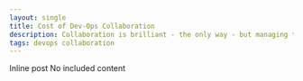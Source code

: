 ```yaml
---
layout: single
title: Cost of Dev-Ops Collaboration
description: Collaboration is brilliant - the only way - but managing the volatility, uncertainty, confusion and ambiguity associated with it is expensive.
tags: devops collaboration
---
```


Inline post
No included content

